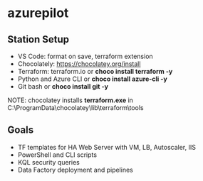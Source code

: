 # azurepilot

## Station Setup
* VS Code: format on save, terraform extension
* Chocolately: https://chocolatey.org/install
* Terraform: terraform.io or __choco install terraform -y__
* Python and Azure CLI or __choco install azure-cli -y__
* Git bash or __choco install git -y__

NOTE: chocolatey installs **terraform.exe** in C:\ProgramData\chocolatey\lib\terraform\tools

## Goals
* TF templates for HA Web Server with VM, LB, Autoscaler, IIS
* PowerShell and CLI scripts
* KQL security queries
* Data Factory deployment and pipelines

